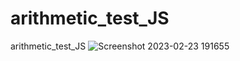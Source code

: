 # arithmetic_test_JS
arithmetic_test_JS
![Screenshot 2023-02-23 191655](https://user-images.githubusercontent.com/110630039/220995513-64821933-b308-4f61-8d05-566f550a5df7.jpg)
